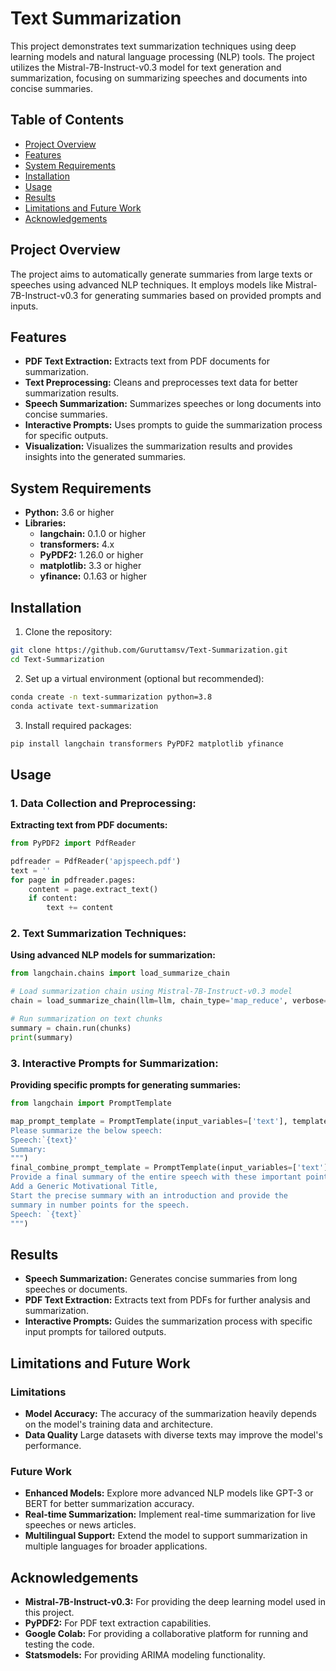 # Text Summarization

This project demonstrates text summarization techniques using deep learning models and natural language processing (NLP) tools. The project utilizes the Mistral-7B-Instruct-v0.3 model for text generation and summarization, focusing on summarizing speeches and documents into concise summaries.

## Table of Contents
- [Project Overview](#project-overview)
- [Features](#features)
- [System Requirements](#system-requirements)
- [Installation](#installation)
- [Usage](#usage)
- [Results](#results)
- [Limitations and Future Work](#limitations-and-future-work)
- [Acknowledgements](#acknowledgements)

## Project Overview

The project aims to automatically generate summaries from large texts or speeches using advanced NLP techniques. It employs models like Mistral-7B-Instruct-v0.3 for generating summaries based on provided prompts and inputs.

## Features

* **PDF Text Extraction:** Extracts text from PDF documents for summarization.
* **Text Preprocessing:** Cleans and preprocesses text data for better summarization results.
* **Speech Summarization:** Summarizes speeches or long documents into concise summaries.
* **Interactive Prompts:** Uses prompts to guide the summarization process for specific outputs.
* **Visualization:** Visualizes the summarization results and provides insights into the generated summaries.


## System Requirements

+ **Python:** 3.6 or higher
+ **Libraries:** 
  + **langchain:** 0.1.0 or higher
  + **transformers:**  4.x
  + **PyPDF2:** 1.26.0 or higher
  + **matplotlib:** 3.3 or higher
  + **yfinance:** 0.1.63 or higher

## Installation

1. Clone the repository:
```bash
git clone https://github.com/Guruttamsv/Text-Summarization.git
cd Text-Summarization
```
2. Set up a virtual environment (optional but recommended):
```bash
conda create -n text-summarization python=3.8
conda activate text-summarization
```
3. Install required packages:
```bash
pip install langchain transformers PyPDF2 matplotlib yfinance
```


## Usage

### 1. Data Collection and Preprocessing:
**Extracting text from PDF documents:**
```python
from PyPDF2 import PdfReader

pdfreader = PdfReader('apjspeech.pdf')
text = ''
for page in pdfreader.pages:
    content = page.extract_text()
    if content:
        text += content
```

### 2. Text Summarization Techniques:
**Using advanced NLP models for summarization:**
```python
from langchain.chains import load_summarize_chain

# Load summarization chain using Mistral-7B-Instruct-v0.3 model
chain = load_summarize_chain(llm=llm, chain_type='map_reduce', verbose=True)

# Run summarization on text chunks
summary = chain.run(chunks)
print(summary)
```

### 3. Interactive Prompts for Summarization:
**Providing specific prompts for generating summaries:**
```python
from langchain import PromptTemplate

map_prompt_template = PromptTemplate(input_variables=['text'], template="""
Please summarize the below speech:
Speech:`{text}'
Summary:
""")
final_combine_prompt_template = PromptTemplate(input_variables=['text'], template="""
Provide a final summary of the entire speech with these important points.
Add a Generic Motivational Title,
Start the precise summary with an introduction and provide the
summary in number points for the speech.
Speech: `{text}`
""")
```

## Results

* **Speech Summarization:** Generates concise summaries from long speeches or documents.
* **PDF Text Extraction:** Extracts text from PDFs for further analysis and summarization.
* **Interactive Prompts:** Guides the summarization process with specific input prompts for tailored outputs.

## Limitations and Future Work

### Limitations
* **Model Accuracy:** The accuracy of the summarization heavily depends on the model's training data and architecture.
* **Data Quality** Large datasets with diverse texts may improve the model's performance.

### Future Work
* **Enhanced Models:** Explore more advanced NLP models like GPT-3 or BERT for better summarization accuracy.
* **Real-time Summarization:** Implement real-time summarization for live speeches or news articles.
* **Multilingual Support:** Extend the model to support summarization in multiple languages for broader applications.

## Acknowledgements

* **Mistral-7B-Instruct-v0.3:** For providing the deep learning model used in this project.
* **PyPDF2:** For PDF text extraction capabilities.
* **Google Colab:** For providing a collaborative platform for running and testing the code.
* **Statsmodels:** For providing ARIMA modeling functionality.

